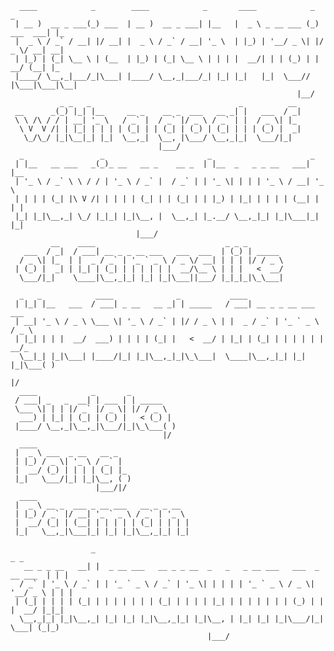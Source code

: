       ____            _        ____            _       ____            _           _   
     | __ )  __ _ ___(_) ___  | __ )  __ _ ___| |__   |  _ \ _ __ ___ (_) ___  ___| |_ 
     |  _ \ / _` / __| |/ __| |  _ \ / _` / __| '_ \  | |_) | '__/ _ \| |/ _ \/ __| __|
     | |_) | (_| \__ \ | (__  | |_) | (_| \__ \ | | | |  __/| | | (_) | |  __/ (__| |_ 
     |____/ \__,_|___/_|\___| |____/ \__,_|___/_| |_| |_|   |_|  \___// |\___|\___|\__|
                                                                    |__/               
               _ _   _                                 _          __ 
     __      _(_) |_| |__     __ _    __ _  ___   __ _| |   ___  / _|
     \ \ /\ / / | __| '_ \   / _` |  / _` |/ _ \ / _` | |  / _ \| |_ 
      \ V  V /| | |_| | | | | (_| | | (_| | (_) | (_| | | | (_) |  _|
       \_/\_/ |_|\__|_| |_|  \__,_|  \__, |\___/ \__,_|_|  \___/|_|  
                                     |___/                           
      _                 _                       _                      _     
     | |__   __ ___   _(_)_ __   __ _    __ _  | |__  _   _ _ __   ___| |__  
     | '_ \ / _` \ \ / / | '_ \ / _` |  / _` | | '_ \| | | | '_ \ / __| '_ \ 
     | | | | (_| |\ V /| | | | | (_| | | (_| | | |_) | |_| | | | | (__| | | |
     |_| |_|\__,_| \_/ |_|_| |_|\__, |  \__,_| |_.__/ \__,_|_| |_|\___|_| |_|
                                |___/                                        
             __    ____                             _ _ _        
       ___  / _|  / ___| __ _ _ __ ___   ___  ___  | (_) | _____ 
      / _ \| |_  | |  _ / _` | '_ ` _ \ / _ \/ __| | | | |/ / _ \
     | (_) |  _| | |_| | (_| | | | | | |  __/\__ \ | | |   <  __/
      \___/|_|    \____|\__,_|_| |_| |_|\___||___/ |_|_|_|\_\___|

      _   _            ____              _           ____                        
     | |_| |__   ___  / ___| _ __   __ _| | _____   / ___| __ _ _ __ ___   ___   
     | __| '_ \ / _ \ \___ \| '_ \ / _` | |/ / _ \ | |  _ / _` | '_ ` _ \ / _ \  
     | |_| | | |  __/  ___) | | | | (_| |   <  __/ | |_| | (_| | | | | | |  __/_ 
      \__|_| |_|\___| |____/|_| |_|\__,_|_|\_\___|  \____|\__,_|_| |_| |_|\___( )
                                                                              |/ 
      ____            _       _          
     / ___| _   _  __| | ___ | | _____   
     \___ \| | | |/ _` |/ _ \| |/ / _ \  
      ___) | |_| | (_| | (_) |   < (_) | 
     |____/ \__,_|\__,_|\___/|_|\_\___( )
                                      |/ 
      ____                     
     |  _ \ ___  _ __   __ _   
     | |_) / _ \| '_ \ / _` |  
     |  __/ (_) | | | | (_| |_ 
     |_|   \___/|_| |_|\__, ( )
                       |___/|/ 
      ____                                  
     |  _ \ __ _  ___ _ __ ___   __ _ _ __  
     | |_) / _` |/ __| '_ ` _ \ / _` | '_ \ 
     |  __/ (_| | (__| | | | | | (_| | | | |
     |_|   \__,_|\___|_| |_| |_|\__,_|_| |_|

                      _                                                            _ _ 
       __ _ _ __   __| |  _ __ ___   __ _ _ __  _   _   _ __ ___   ___  _ __ ___  | | |
      / _` | '_ \ / _` | | '_ ` _ \ / _` | '_ \| | | | | '_ ` _ \ / _ \| '__/ _ \ | | |
     | (_| | | | | (_| | | | | | | | (_| | | | | |_| | | | | | | | (_) | | |  __/ |_|_|
      \__,_|_| |_|\__,_| |_| |_| |_|\__,_|_| |_|\__, | |_| |_| |_|\___/|_|  \___| (_|_)
                                                |___/                              
